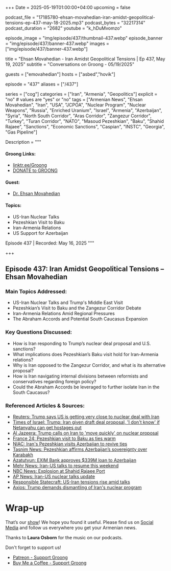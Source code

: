 +++
Date = 2025-05-19T01:00:00+04:00
upcoming = false

podcast_file = "17185780-ehsan-movahedian-iran-amidst-geopolitical-tensions-ep-437-may-18-2025.mp3"
podcast_bytes = "32217314"
podcast_duration = "2682"
youtube = "k_hDuMvomzo"

episode_image = "img/episode/437/thumbnail-437.webp"
episode_banner = "img/episode/437/banner-437.webp"
images = ["img/episode/437/banner-437.webp"]

title = "Ehsan Movahedian - Iran Amidst Geopolitical Tensions | Ep 437, May 19, 2025"
subtitle = "Conversations on Groong - 05/19/2025"

guests = ["emovahedian"]
hosts = ["asbed","hovik"]

episode = "437"
aliases = ["/437"]

series = ["cog"]
categories = ["Iran", "Armenia", "Geopolitics"]
explicit = "no" # values are "yes" or "no"
tags = ["Armenian News", "Ehsan Movahedian", "Iran", "USA", "JCPOA", "Nuclear Program", "Nuclear Weapons", "Russia", "Enriched Uranium", "Israel", "Armenia", "Azerbaijan", "Syria", "North South Corridor", "Aras Corridor", "Zangezur Corridor", "Turkey", "Turan Corridor", "NATO", "Masoud Pezeshkian", "Baku", "Shahid Rajaee", "Sanctions", "Economic Sanctions", "Caspian", "INSTC", "Georgia", "Gas Pipeline"]

Description = """

#### Groong Links:
* [linktr.ee/Groong](https://linktr.ee/groong)
* [DONATE to GROONG](https://podcasts.groong.org/donate)

#### Guest:
* [Dr. Ehsan Movahedian](/guest/emovahedian)

#### Topics:
* US-Iran Nuclear Talks
* Pezeshkian Visit to Baku
* Iran-Armenia Relations
* US Support for Azerbaijan

Episode 437 | Recorded: May 16, 2025
"""

+++

## Episode 437: Iran Amidst Geopolitical Tensions – Ehsan Movahedian

### Main Topics Addressed:
- US-Iran Nuclear Talks and Trump's Middle East Visit  
- Pezeshkian’s Visit to Baku and the Zangezur Corridor Debate  
- Iran-Armenia Relations Amid Regional Pressures  
- The Abraham Accords and Potential South Caucasus Expansion  

### Key Questions Discussed:
- How is Iran responding to Trump’s nuclear deal proposal and U.S. sanctions?  
- What implications does Pezeshkian’s Baku visit hold for Iran-Armenia relations?  
- Why is Iran opposed to the Zangezur Corridor, and what is its alternative proposal?  
- How is Iran navigating internal divisions between reformists and conservatives regarding foreign policy?  
- Could the Abraham Accords be leveraged to further isolate Iran in the South Caucasus?  

### Referenced Articles & Sources:
- [Reuters: Trump says US is getting very close to nuclear deal with Iran](https://www.reuters.com/world/trump-says-us-is-getting-very-close-nuclear-deal-with-iran-2025-05-15/)  
- [Times of Israel: Trump: Iran given draft deal proposal, 'I don't know' if Netanyahu can get hostages out](https://www.timesofisrael.com/trump-iran-given-draft-deal-proposal-i-dont-know-if-netanyahu-can-get-hostages-out/)  
- [Al Jazeera: Trump calls on Iran to 'move quickly' on nuclear proposal](https://www.aljazeera.com/news/2025/5/16/trump-calls-on-iran-to-move-quickly-on-nuclear-proposal)  
- [France 24: Pezeshkian visit to Baku as ties warm](https://www.france24.com/en/live-news/20250428-iranian-president-visits-azerbaijan-as-ties-warm)  
- [NIAC: Iran's Pezeshkian visits Azerbaijan to revive ties](https://niacouncil.org/irans-president-pezeshkian-visits-azerbaijan-amid-efforts-to-revive-ties/)  
- [Tasnim News: Pezeshkian affirms Azerbaijan’s sovereignty over Karabakh](https://www.tasnimnews.com/en/news/2025/04/28/3301043/pezeshkian-affirms-azerbaijan-s-sovereignty-over-karabakh-in-visit-to-baku)  
- [Azatutyun: EXIM Bank approves $339M loan to Azerbaijan](https://www.azatutyun.am/a/amn-karavarakan-banky-339-milion-dolarov-kvarkavori-zenk-pokhadrogh-adrbejanakan-aviaynkeroutyany/33372552.html)  
- [Mehr News: Iran-US talks to resume this weekend](https://en.mehrnews.com/news/231430/Iran-US-delegations-to-resume-talks-this-weekend)  
- [NBC News: Explosion at Shahid Rajaee Port](https://www.nbcnews.com/world/iran/iran-port-massive-explosion-rcna203147)  
- [AP News: Iran-US nuclear talks update](https://apnews.com/article/iran-us-talks-nuclear-b86262ea0b1fed38df40855deaf79258)  
- [Responsible Statecraft: US-Iran tensions rise amid talks](https://responsiblestatecraft.org/trump-iran-2671887077)  
- [Axios: Trump demands dismantling of Iran's nuclear program](https://www.axios.com/2025/05/04/trump-iran-nuclear-program-dismantled)  



# Wrap-up

That’s our [show](https://podcasts.groong.org/)! We hope you found it useful. Please find us on [Social Media](https://linktr.ee/groong) and follow us everywhere you get your Armenian news.

Thanks to **Laura Osborn** for the music on our podcasts.

Don't forget to support us!
* [Patreon - Support Groong](https://www.patreon.com/ann_groong)
* [Buy Me a Coffee - Support Groong](https://www.buymeacoffee.com/groong)
